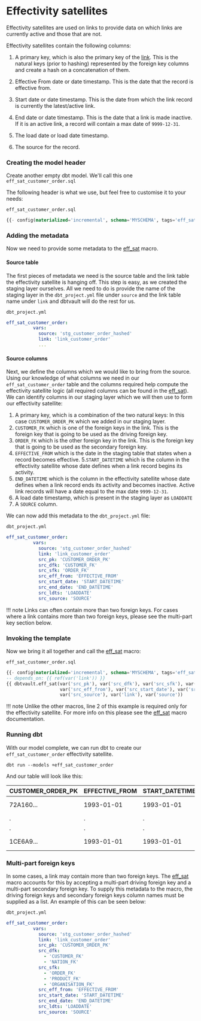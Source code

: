 # Effectivity satellites

Effectivity satellites are used on links to provide data on which links are currently active and those that are not.

Effectivity satellites contain the following columns:

1. A primary key, which is also the primary key of the [link](macros.md#link). This is the natural keys (prior to hashing) represented by the foreign key columns
and create a hash on a concatenation of them.

2. Effective From date or date timestamp. This is the date that the record is effective from.

3. Start date or date timestamp. This is the date from which the link record is currently the latest/active link.

4. End date or date timestamp. This is the date that a link is made inactive. If it is an active link, a record will 
contain a max date of ```9999-12-31```.  

5. The load date or load date timestamp.

6. The source for the record.

### Creating the model header

Create another empty dbt model. We'll call this one ```eff_sat_customer_order.sql```

The following header is what we use, but feel free to customise it to your needs:

```eff_sat_customer_order.sql```
```sql
{{- config(materialized='incremental', schema='MYSCHEMA', tags='eff_sat') -}}

```

### Adding the metadata

Now we need to provide some metadata to the [eff_sat](macros.md#eff_sat) macro.

#### Source table

The first pieces of metadata we need is the source table and the link table the effectivity satellite is hanging off. 
This step is easy, as we created the staging layer ourselves. All we need to do is provide the name of the staging 
layer in the ```dbt_project.yml``` file under ```source``` and the link table name under ```link``` 
and dbtvault will do the rest for us.

```dbt_project.yml```

```yaml
eff_sat_customer_order:
          vars:
            source: 'stg_customer_order_hashed'
            link: 'link_customer_order'
            ...          
```

#### Source columns

Next, we define the columns which we would like to bring from the source.
Using our knowledge of what columns we need in our  ```eff_sat_customer_order``` table and the columns required help
compute the effectivity satellite logic (all required columns can be found in the [eff_sat](macros.md#eff_sat)). We can 
identify columns in our staging layer which we will then use to form our effectivity satellite:

1. A primary key, which is a combination of the two natural keys: In this case ```CUSTOMER_ORDER_PK``` 
which we added in our staging layer.
2. ```CUSTOMER_FK``` which is one of the foreign keys in the link. This is the foreign key that is going to be used as the
driving foreign key. 
3. ```ORDER_FK``` which is the other foreign key in the link. This is the foreign key that is going to be used as the 
secondary foreign key.
4. ```EFFECTIVE_FROM``` which is the date in the staging table that states when a record becomes effective.
5.```START_DATETIME``` which is the column in the effectivity satellite whose date defines when a link record begins its
activity.
6. ```END_DATETIME``` which is the column in the effectivity satellite whose date defines when a link record ends its
activity and becomes inactive. Active link records will have a date equal to the max date ```9999-12-31```.
7. A load date timestamp, which is present in the staging layer as ```LOADDATE``` 
8. A ```SOURCE``` column. 

We can now add this metadata to the ```dbt_project.yml``` file:

```dbt_project.yml```
```yaml  hl_lines="5 6 7 8 9 10 11 12"
eff_sat_customer_order:
          vars:
            source: 'stg_customer_order_hashed'
            link: 'link_customer_order'
            src_pk: 'CUSTOMER_ORDER_PK'
            src_dfk: 'CUSTOMER_FK'
            src_sfk: 'ORDER_FK'
            src_eff_from: 'EFFECTIVE_FROM'
            src_start_date: 'START_DATETIME'
            src_end_date: 'END_DATETIME'
            src_ldts: 'LOADDATE'
            src_source: 'SOURCE'
```

!!! note
    Links can often contain more than two foreign keys. For cases where a link contains more than two foreign keys, 
    please see the multi-part key section below.

### Invoking the template

Now we bring it all together and call the [eff_sat](macros.md#eff_sat) macro:

```eff_sat_customer_order.sql```
``` sql hl_lines="2 3 4 5"
{{- config(materialized='incremental', schema='MYSCHEMA', tags='eff_sat')           -}}
-- depends_on: {{ ref(var('link')) }}
{{ dbtvault.eff_sat(var('src_pk'), var('src_dfk'), var('src_sfk'), var('src_ldts'),
                    var('src_eff_from'), var('src_start_date'), var('src_end_date'),
                    var('src_source'), var('link'), var('source'))                   }}
``` 

!!! note
    Unlike the other macros, line 2 of this example is required only for the effectivity satellite. For more info on 
    this please see the [eff_sat](macros.md#eff_sat) macro documentation. 

### Running dbt

With our model complete, we can run dbt to create our ```eff_sat_customer_order``` effectivity satellite.

```dbt run --models +eff_sat_customer_order```

And our table will look like this:

| CUSTOMER_ORDER_PK | EFFECTIVE_FROM | START_DATETIME | END_DATETIME | LOADDATE   | SOURCE       |
| ----------------- | -------------- | -------------- | ------------ | ---------- | ------------ |
| 72A160...         | 1993-01-01     | 1993-01-01     | 9999-12-31   | 1993-01-01 | 1            |
| .                 | .              | .              | .            | .          | .            |
| .                 | .              | .              | .            | .          | .            |
| 1CE6A9...         | 1993-01-01     | 1993-01-01     | 9999-12-31   | 1993-01-01 | 1            |


### Multi-part foreign keys

In some cases, a link may contain more than two foreign keys. The [eff_sat](macros.md#eff_sat) macro accounts for this 
by accepting a multi-part driving foreign key and a multi-part secondary foreign key. To supply this metadata to the 
macro, the driving foreign keys and secondary foreign keys column names must be supplied as a list. An example of this 
can be seen below:

```dbt_project.yml```
```yaml hl_lines="6 7 8 9 10 11 12"
eff_sat_customer_order:
          vars:
            source: 'stg_customer_order_hashed'
            link: 'link_customer_order'
            src_pk: 'CUSTOMER_ORDER_PK'
            src_dfk:
              - 'CUSTOMER_FK'
              - 'NATION_FK'
            src_sfk:
              - 'ORDER_FK'
              - 'PRODUCT_FK'
              - 'ORGANISATION_FK'
            src_eff_from: 'EFFECTIVE_FROM'
            src_start_date: 'START_DATETIME'
            src_end_date: 'END_DATETIME'
            src_ldts: 'LOADDATE'
            src_source: 'SOURCE'
```
